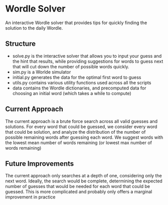 # Wordle Solver

An interactive Wordle solver that provides tips for quickly finding the solution
to the daily Wordle.

## Structure
- solve.py is the interactive solver that allows you to input your guess and the
  hint that results, while providing suggestions for words to guess next that
  will cut down the number of possible words quickly.
- sim.py is a Worlde simulator
- initial.py generates the data for the optimal first word to guess
- utils.py contains various utility functions used across all the scripts
- data contains the Wordle dictionaries, and precomputed data for choosing an
  initial word (which takes a while to compute)

## Current Approach

The current approach is a brute force search across all valid guesses and
solutions. For every word that could be guessed, we consider every word that
could be solution, and analyze the distribution of the number of possible
remaining words after guessing each word. We suggest words with the lowest mean
number of words remaining (or lowest max number of words remaining)

## Future Improvements

The current approach only searches at a depth of one, considering only the next
word. Ideally, the search would be complete, determining the expected number of
guesses that would be needed for each word that could be guessed. This is more
complicated and probably only offers a marginal improvement in practice
